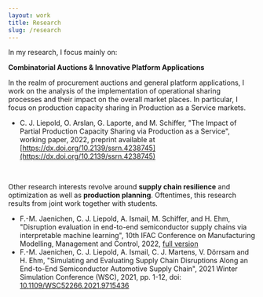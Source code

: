 ```yaml
---
layout: work
title: Research
slug: /research
---
```


In my research, I focus mainly on:

**Combinatorial Auctions & Innovative Platform Applications**

In the realm of procurement auctions and general platform applications, I work on the analysis of the implementation of operational sharing processes and their impact on the overall market places. In particular, I focus on production capacity sharing in Production as a Service markets.

* C. J. Liepold, O. Arslan, G. Laporte, and M. Schiffer, "The Impact of Partial Production Capacity Sharing via Production as a Service", working paper, 2022, preprint available at [https://dx.doi.org/10.2139/ssrn.4238745](https://dx.doi.org/10.2139/ssrn.4238745)

<br />

Other research interests revolve around **supply chain resilience** and optimization as well as **production planning**. Oftentimes, this research results from joint work together with students.

* F.-M. Jaenichen, C. J. Liepold, A. Ismail, M. Schiffer, and H. Ehm, "Disruption evaluation in end-to-end semiconductor supply chains via interpretable machine learning", 10th IFAC Conference on Manufacturing Modelling, Management and Control, 2022, [full version](https://www.researchgate.net/profile/Abdelgafar-Ismail-2/publication/363769477_Disruption_evaluation_in_end-to-end_semiconductor_supply_chains_via_interpretable_machine_learning/links/632d64014cc5d63f08511a60/Disruption-evaluation-in-end-to-end-semiconductor-supply-chains-via-interpretable-machine-learning.pdf)
* F.-M. Jaenichen, C. J. Liepold, A. Ismail, C. J. Martens, V. Dörrsam and H. Ehm, "Simulating and Evaluating Supply Chain Disruptions Along an End-to-End Semiconductor Automotive Supply Chain", 2021 Winter Simulation Conference (WSC), 2021, pp. 1-12, doi: [10.1109/WSC52266.2021.9715436](https://ieeexplore.ieee.org/document/9715436)

<br />
<br />
